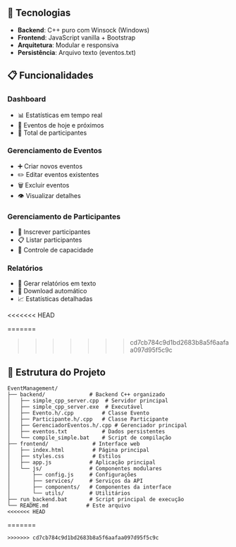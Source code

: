 ## 🚀 **Tecnologias**

- **Backend**: C++ puro com Winsock (Windows)
- **Frontend**: JavaScript vanilla + Bootstrap
- **Arquitetura**: Modular e responsiva
- **Persistência**: Arquivo texto (eventos.txt)

## 📋 **Funcionalidades**

### **Dashboard**
- 📊 Estatísticas em tempo real
- 📅 Eventos de hoje e próximos
- 👥 Total de participantes

### **Gerenciamento de Eventos**
- ➕ Criar novos eventos
- ✏️ Editar eventos existentes
- 🗑️ Excluir eventos
- 👁️ Visualizar detalhes

### **Gerenciamento de Participantes**
- 📝 Inscrever participantes
- 📋 Listar participantes
- 🔢 Controle de capacidade

### **Relatórios**
- 📄 Gerar relatórios em texto
- 💾 Download automático
- 📈 Estatísticas detalhadas

<<<<<<< HEAD

=======
>>>>>>> cd7cb784c9d1bd2683b8a5f6aafaa097d95f5c9c
## 📁 **Estrutura do Projeto**

```
EventManagement/
├── backend/              # Backend C++ organizado
│   ├── simple_cpp_server.cpp  # Servidor principal
│   ├── simple_cpp_server.exe  # Executável
│   ├── Evento.h/.cpp         # Classe Evento
│   ├── Participante.h/.cpp   # Classe Participante
│   ├── GerenciadorEventos.h/.cpp # Gerenciador principal
│   ├── eventos.txt           # Dados persistentes
│   └── compile_simple.bat    # Script de compilação
├── frontend/              # Interface web
│   ├── index.html         # Página principal
│   ├── styles.css         # Estilos
│   ├── app.js            # Aplicação principal
│   └── js/               # Componentes modulares
│       ├── config.js     # Configurações
│       ├── services/     # Serviços da API
│       ├── components/   # Componentes da interface
│       └── utils/        # Utilitários
├── run_backend.bat       # Script principal de execução
└── README.md            # Este arquivo
<<<<<<< HEAD
```
=======
```
>>>>>>> cd7cb784c9d1bd2683b8a5f6aafaa097d95f5c9c
